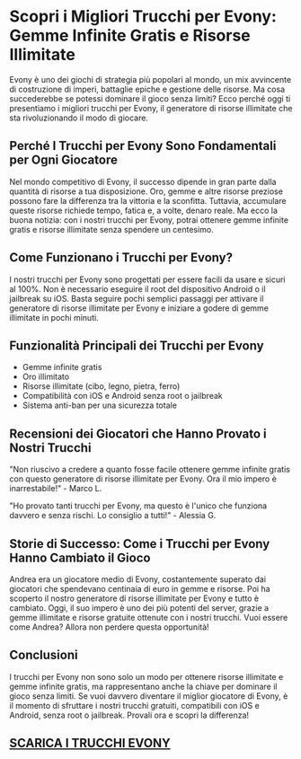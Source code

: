 <h1>Scopri i Migliori Trucchi per Evony: Gemme Infinite Gratis e Risorse Illimitate</h1>

<p>Evony è uno dei giochi di strategia più popolari al mondo, un mix avvincente di costruzione di imperi, battaglie epiche e gestione delle risorse. Ma cosa succederebbe se potessi dominare il gioco senza limiti? Ecco perché oggi ti presentiamo i migliori trucchi per Evony, il generatore di risorse illimitate che sta rivoluzionando il modo di giocare.</p>

<h2>Perché I Trucchi per Evony Sono Fondamentali per Ogni Giocatore</h2>
<p>Nel mondo competitivo di Evony, il successo dipende in gran parte dalla quantità di risorse a tua disposizione. Oro, gemme e altre risorse preziose possono fare la differenza tra la vittoria e la sconfitta. Tuttavia, accumulare queste risorse richiede tempo, fatica e, a volte, denaro reale. Ma ecco la buona notizia: con i nostri trucchi per Evony, potrai ottenere gemme infinite gratis e risorse illimitate senza spendere un centesimo.</p>

<h2>Come Funzionano i Trucchi per Evony?</h2>
<p>I nostri trucchi per Evony sono progettati per essere facili da usare e sicuri al 100%. Non è necessario eseguire il root del dispositivo Android o il jailbreak su iOS. Basta seguire pochi semplici passaggi per attivare il generatore di risorse illimitate per Evony e iniziare a godere di gemme illimitate in pochi minuti.</p>

<h2>Funzionalità Principali dei Trucchi per Evony</h2>
<ul>
  <li>Gemme infinite gratis</li>
  <li>Oro illimitato</li>
  <li>Risorse illimitate (cibo, legno, pietra, ferro)</li>
  <li>Compatibilità con iOS e Android senza root o jailbreak</li>
  <li>Sistema anti-ban per una sicurezza totale</li>
</ul>

<h2>Recensioni dei Giocatori che Hanno Provato i Nostri Trucchi</h2>
<p>"Non riuscivo a credere a quanto fosse facile ottenere gemme infinite gratis con questo generatore di risorse illimitate per Evony. Ora il mio impero è inarrestabile!" - Marco L.</p>
<p>"Ho provato tanti trucchi per Evony, ma questo è l'unico che funziona davvero e senza rischi. Lo consiglio a tutti!" - Alessia G.</p>

<h2>Storie di Successo: Come i Trucchi per Evony Hanno Cambiato il Gioco</h2>
<p>Andrea era un giocatore medio di Evony, costantemente superato dai giocatori che spendevano centinaia di euro in gemme e risorse. Poi ha scoperto il nostro generatore di risorse illimitate per Evony e tutto è cambiato. Oggi, il suo impero è uno dei più potenti del server, grazie a gemme illimitate e risorse gratuite ottenute con i nostri trucchi. Vuoi essere come Andrea? Allora non perdere questa opportunità!</p>

<h2>Conclusioni</h2>
<p>I trucchi per Evony non sono solo un modo per ottenere risorse illimitate e gemme infinite gratis, ma rappresentano anche la chiave per dominare il gioco senza limiti. Se vuoi davvero diventare il miglior giocatore di Evony, è il momento di sfruttare i nostri trucchi gratuiti, compatibili con iOS e Android, senza root o jailbreak. Provali ora e scopri la differenza!</p>

## [SCARICA I TRUCCHI EVONY](https://scaricasubitoveloceitagratis.click/scaricadownload.html)
